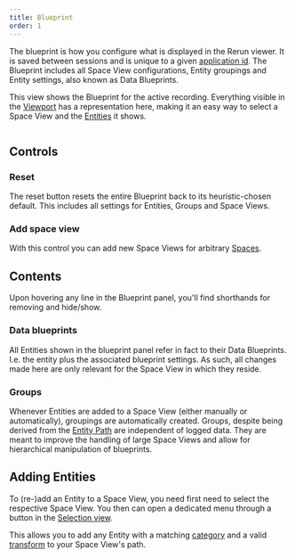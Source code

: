 ```yaml
---
title: Blueprint
order: 1
---
```


The blueprint is how you configure what is displayed in the Rerun viewer.
It is saved between sessions and is unique to a given [application id](../../concepts/apps-and-recordings.md).
The Blueprint includes all Space View configurations, Entity groupings and Entity settings, also known as Data Blueprints.

This view shows the Blueprint for the active recording.
Everything visible in the [Viewport](viewport.md) has a representation here,
making it an easy way to select a Space View and the [Entities](../../concepts/entity-component.md) it shows.

<picture>
  <img src="https://static.rerun.io/blueprint-example/24fe3f15c15dc8c74e1feec879cab624a34136e6/full.png" alt="">
  <source media="(max-width: 480px)" srcset="https://static.rerun.io/blueprint-example/24fe3f15c15dc8c74e1feec879cab624a34136e6/480w.png">
</picture>


Controls
--------
### Reset
The reset button resets the entire Blueprint back to its heuristic-chosen default.
This includes all settings for Entities, Groups and Space Views.

### Add space view
With this control you can add new Space Views for arbitrary [Spaces](../../concepts/spaces-and-transforms.md).

Contents
--------
Upon hovering any line in the Blueprint panel, you'll find shorthands for removing and hide/show.

### Data blueprints
All Entities shown in the blueprint panel refer in fact to their Data Blueprints.
I.e. the entity plus the associated blueprint settings.
As such, all changes made here are only relevant for the Space View in which they reside.

### Groups
Whenever Entities are added to a Space View (either manually or automatically), groupings
are automatically created.
Groups, despite being derived from the [Entity Path](../../concepts/entity-path.md) are independent of logged data.
They are meant to improve the handling of large Space Views and allow for hierarchical manipulation
of blueprints.

Adding Entities
-----------------------------
To (re-)add an Entity to a Space View, you need first need to select the respective Space View.
You then can open a dedicated menu through a button in the [Selection view](selection.md).

This allows you to add any Entity with a matching [category](viewport.md#Categories-of-Space-Views) and a valid [transform](../../concepts/spaces-and-transforms.md) to your
Space View's path.

